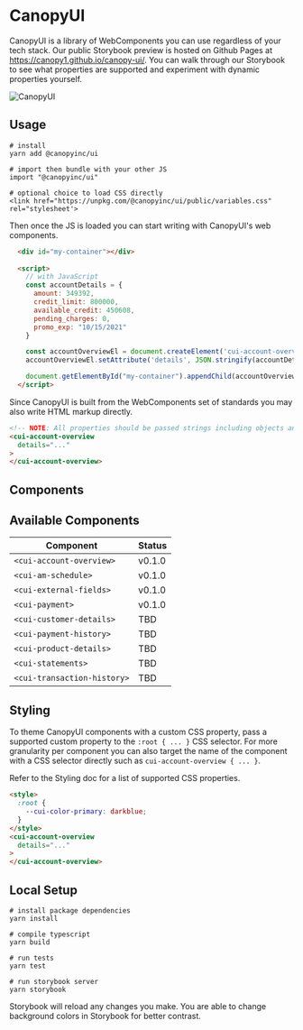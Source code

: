 # CanopyUI

CanopyUI is a library of WebComponents you can use regardless of your tech stack. Our public
Storybook preview is hosted on Github Pages at https://canopy1.github.io/canopy-ui/. You can walk
through our Storybook to see what properties are supported and experiment with dynamic properties
yourself.

![CanopyUI](https://user-images.githubusercontent.com/1096881/110418148-98923f80-805c-11eb-9c70-0654ed0eae00.png)

## Usage

```
# install
yarn add @canopyinc/ui

# import then bundle with your other JS
import "@canopyinc/ui"

# optional choice to load CSS directly
<link href="https://unpkg.com/@canopyinc/ui/public/variables.css" rel="stylesheet'>
```

Then once the JS is loaded you can start writing with CanopyUI's web components.

```html
  <div id="my-container"></div>
  
  <script>
    // with JavaScript
    const accountDetails = {
      amount: 349392,
      credit_limit: 800000,
      available_credit: 450608,
      pending_charges: 0,
      promo_exp: "10/15/2021"
    }

    const accountOverviewEl = document.createElement('cui-account-overview');
    accountOverviewEl.setAttribute('details', JSON.stringify(accountDetails));

    document.getElementById("my-container").appendChild(accountOverviewEl);
  </script>
```

Since CanopyUI is built from the WebComponents set of standards you may also write HTML markup
directly.

```html
<!-- NOTE: All properties should be passed strings including objects and arrays. -->
<cui-account-overview
  details="..."
>
</cui-account-overview>
```

## Components

## Available Components

| Component                   | Status |
| --------------------------- | ------ |
| `<cui-account-overview>`    | v0.1.0 |
| `<cui-am-schedule>`         | v0.1.0 |
| `<cui-external-fields>`     | v0.1.0 |
| `<cui-payment>`             | v0.1.0 |
| `<cui-customer-details>`    | TBD    |
| `<cui-payment-history>`     | TBD    |
| `<cui-product-details>`     | TBD    |
| `<cui-statements>`          | TBD    |
| `<cui-transaction-history>` | TBD    |

## Styling

To theme CanopyUI components with a custom CSS property, pass a supported custom property to the
`:root { ... }` CSS selector. For more granularity per component you can also target the name of the
component with a CSS selector directly such as `cui-account-overview { ... }`.

Refer to the Styling doc for a list of supported CSS properties.

```html
<style>
  :root {
    --cui-color-primary: darkblue;
  }
</style>
<cui-account-overview
  details="..."
>
</cui-account-overview>
```

## Local Setup

```
# install package dependencies
yarn install

# compile typescript
yarn build

# run tests
yarn test

# run storybook server
yarn storybook
```

Storybook will reload any changes you make. You are able to change background colors in Storybook
for better contrast.
